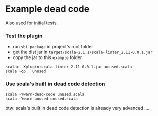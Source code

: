 # Example dead code 

Also used for initial tests. 

### Test the plugin

- run `sbt package` in project's root folder
- get the dist jar in `target/scala-2.1.1/scala-linter_2.11-0.0.1.jar`
- copy the jar to this `example` folder
````
scalac -Xplugin:scala-linter_2.11-0.0.1.jar unused.scala
scala -cp . Unused 
````

### Use scala's built in dead code detection
````
scala -Ywarn-dead-code unused.scala
scala -Ywarn-unused unused.scala
````

btw: scala's built in dead code detection is already very advanced ....